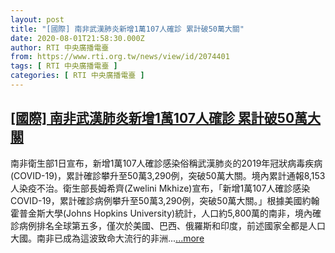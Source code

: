 ```yaml
---
layout: post
title: "[國際] 南非武漢肺炎新增1萬107人確診 累計破50萬大關"
date: 2020-08-01T21:58:30.000Z
author: RTI 中央廣播電臺
from: https://www.rti.org.tw/news/view/id/2074401
tags: [ RTI 中央廣播電臺 ]
categories: [ RTI 中央廣播電臺 ]
---
```

<!--1596319110000-->
[[國際] 南非武漢肺炎新增1萬107人確診 累計破50萬大關](https://www.rti.org.tw/news/view/id/2074401)
------

<div>
南非衛生部1日宣布，新增1萬107人確診感染俗稱武漢肺炎的2019年冠狀病毒疾病(COVID-19)，累計確診攀升至50萬3,290例，突破50萬大關。境內累計通報8,153人染疫不治。衛生部長姆希齊(Zwelini Mkhize)宣布，「新增1萬107人確診感染COVID-19，累計確診病例攀升至50萬3,290例，突破50萬大關。」根據美國約翰霍普金斯大學(Johns Hopkins University)統計，人口約5,800萬的南非，境內確診病例排名全球第五多，僅次於美國、巴西、俄羅斯和印度，前述國家全都是人口大國。南非已成為這波致命大流行的非洲...<a target="_blank" href="https://www.rti.org.tw/news/view/id/2074401">...more</a>
</div>
